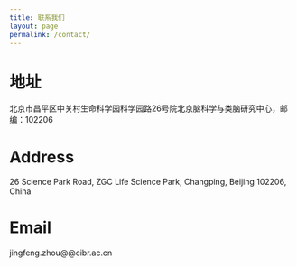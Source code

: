 ```yaml
---
title: 联系我们
layout: page
permalink: /contact/
---
```


# 地址
北京市昌平区中关村生命科学园科学园路26号院北京脑科学与类脑研究中心，邮编：102206

# Address
26 Science Park Road, ZGC Life Science Park, Changping, Beijing 102206, China

# Email
jingfeng.zhou@@cibr.ac.cn
